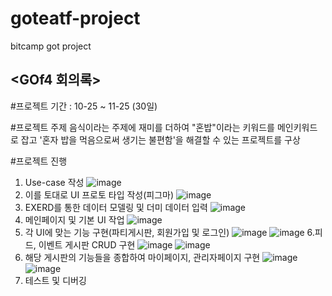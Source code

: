 # goteatf-project
bitcamp got project

## <GOf4 회의록>

#프로젝트 기간 : 10-25 ~ 11-25 (30일)

#프로젝트 주제 
음식이라는 주제에 재미를 더하여 "혼밥"이라는 키워드를 메인키워드로 잡고 
'혼자 밥을 먹음으로써 생기는 불편함'을 해결할 수 있는 프로젝트를 구상

#프로젝트 진행 
1. Use-case 작성
![image](https://user-images.githubusercontent.com/108327814/204871027-ecf52993-b0db-41b1-a793-d4df4eb3bfef.png)
2. 이를 토대로 UI 프로토 타입 작성(피그마)
 ![image](https://user-images.githubusercontent.com/108327814/204870780-5878f343-33f9-453b-bfb4-68829949b99f.png)
3. EXERD를 통한 데이터 모델링 및 더미 데이터 입력
![image](https://user-images.githubusercontent.com/108327814/204871092-36c6241c-6a55-4ee2-a4b0-a148f907181c.png)
4. 메인페이지 및 기본 UI 작업
![image](https://user-images.githubusercontent.com/108327814/204871171-94af4ecd-5600-4939-b7bb-e7a4b0aea07b.png)
5. 각 UI에 맞는 기능 구현(파티게시판, 회원가입 및 로그인)
![image](https://user-images.githubusercontent.com/108327814/204871312-1386e70e-b003-45de-bc11-0b9205a505ef.png)
![image](https://user-images.githubusercontent.com/108327814/204871327-fadf405c-8de9-48de-80e3-4927a9a233ae.png)
6.피드, 이벤트 게시판 CRUD 구현
![image](https://user-images.githubusercontent.com/108327814/204871438-84cc3eea-500f-4cbf-81c9-0c0b74ef5165.png)
![image](https://user-images.githubusercontent.com/108327814/204871508-46ddc519-7c93-4e1a-9a18-e025e38d8117.png)
7. 해당 게시판의 기능들을 종합하여 마이페이지, 관리자페이지 구현
![image](https://user-images.githubusercontent.com/108327814/204871573-2604ce1b-a937-4e92-a8b8-85f9eb610beb.png)
![image](https://user-images.githubusercontent.com/108327814/204871577-b1466a00-bacb-4f99-a28e-189b0b94977c.png)
8. 테스트 및 디버깅
